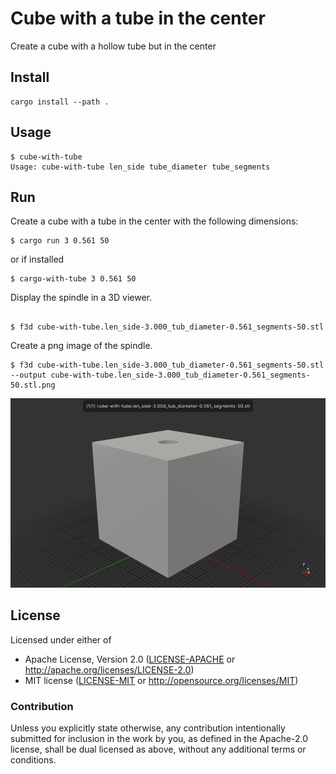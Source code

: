 # Cube with a tube in the center

Create a cube with a hollow tube but in the center

## Install

```
cargo install --path .
```
## Usage

```
$ cube-with-tube
Usage: cube-with-tube len_side tube_diameter tube_segments
```

## Run

Create a cube with a tube in the center with the following dimensions:
```
$ cargo run 3 0.561 50
```

or if installed

```
$ cargo-with-tube 3 0.561 50
```

Display the spindle in a 3D viewer.
```

$ f3d cube-with-tube.len_side-3.000_tub_diameter-0.561_segments-50.stl
```

Create a png image of the spindle.
```
$ f3d cube-with-tube.len_side-3.000_tub_diameter-0.561_segments-50.stl --output cube-with-tube.len_side-3.000_tub_diameter-0.561_segments-50.stl.png 
```

![cargo-with-tube -- 3 0.561 0.1 50](./cube-with-tube.len_side-3.000_tub_diameter-0.561_segments-50.stl.png)

## License

Licensed under either of

- Apache License, Version 2.0 ([LICENSE-APACHE](LICENSE-APACHE) or http://apache.org/licenses/LICENSE-2.0)
- MIT license ([LICENSE-MIT](LICENSE-MIT) or http://opensource.org/licenses/MIT)

### Contribution

Unless you explicitly state otherwise, any contribution intentionally submitted
for inclusion in the work by you, as defined in the Apache-2.0 license, shall
be dual licensed as above, without any additional terms or conditions.
